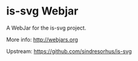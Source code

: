 is-svg Webjar
===============

A WebJar for the is-svg project.

More info: http://webjars.org

Upstream: https://github.com/sindresorhus/is-svg
